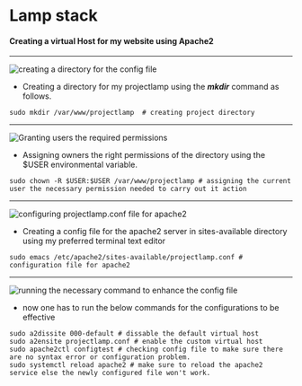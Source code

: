 # Lamp stack

#### Creating a virtual Host for my website using Apache2

---
![creating a directory for the config file](https://github.com/user-attachments/assets/1cd12866-7208-4373-8cc6-b07c2c154435)

* Creating a directory for my projectlamp using the ***mkdir*** command as follows.
```
sudo mkdir /var/www/projectlamp  # creating project directory
```

---
![Granting users the required permissions](https://github.com/user-attachments/assets/964ffa88-32e4-4395-9d8b-44d5e6cf3fa1)

* Assigning owners the right permissions of the directory using the $USER environmental variable.
```
sudo chown -R $USER:$USER /var/www/projectlamp # assigning the current user the necessary permission needed to carry out it action
```
---
![configuring projectlamp.conf file for apache2](https://github.com/user-attachments/assets/156ba5cb-6957-4e80-86ea-9d6960701f58)


* Creating a config file for the apache2 server in sites-available directory using my preferred terminal text editor
```
sudo emacs /etc/apache2/sites-available/projectlamp.conf # configuration file for apache2 
```
---
![running the necessary command to enhance the config file](https://github.com/user-attachments/assets/12c46864-5e92-4dc9-a49c-3b6857628ce4)


* now one has to run the below commands for the configurations to be effective
```
sudo a2dissite 000-default # dissable the default virtual host
sudo a2ensite projectlamp.conf # enable the custom virtual host
sudo apache2ctl configtest # checking config file to make sure there are no syntax error or configuration problem.
sudo systemctl reload apache2 # make sure to reload the apache2 service else the newly configured file won't work.
```
